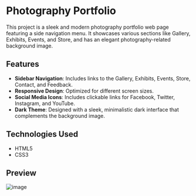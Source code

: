 # Photography Portfolio

This project is a sleek and modern photography portfolio web page featuring a side navigation menu. It showcases various sections like Gallery, Exhibits, Events, and Store, and has an elegant photography-related background image.

## Features
- **Sidebar Navigation**: Includes links to the Gallery, Exhibits, Events, Store, Contact, and Feedback.
- **Responsive Design**: Optimized for different screen sizes.
- **Social Media Icons**: Includes clickable links for Facebook, Twitter, Instagram, and YouTube.
- **Dark Theme**: Designed with a sleek, minimalistic dark interface that complements the background image.

## Technologies Used
- HTML5
- CSS3

## Preview
![image](https://github.com/user-attachments/assets/4be58f5e-0ece-4bae-88cb-ae772485e1d5)
